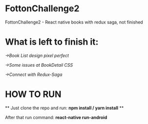 # FottonChallenge2
FottonChallenge2 - React  native books with redux saga, not finished

# What is left to finish it:
 *->Book List design pixel perfect*
 
*->Some issues at BookDetail CSS*

*->Connect with Redux-Saga*
 
 
 
 
 # HOW TO RUN 
** Just clone the repo and run: **npm install / yarn install** **

After that run command: **react-native run-android**
